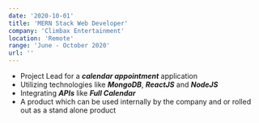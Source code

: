 ```yaml
---
date: '2020-10-01'
title: 'MERN Stack Web Developer'
company: 'Climbax Entertainment'
location: 'Remote'
range: 'June - October 2020'
url: ''
---
```


- Project Lead for a <b><i>calendar appointment</i></b> application
- Utilizing technologies like <b><i>MongoDB</i></b>, <b><i>ReactJS</i></b> and <b><i>NodeJS</i></b>
- Integrating <b><i>APIs</i></b> like <b><i>Full Calendar</i></b>
- A product which can be used internally by the company and or rolled out as a stand alone product
